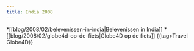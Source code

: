 ```yaml
---
title: India 2008
---
```

*[[blog/2008/02/belevenissen-in-india|Belevenissen in India]]
*[[blog/2008/02/globe4d-op-de-fiets|Globe4D op de fiets]]
{{tag>Travel Globe4D}}
